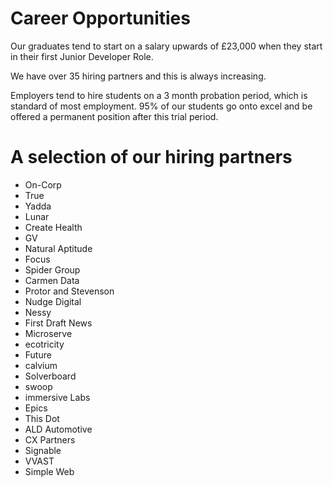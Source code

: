 # Career Opportunities

Our graduates tend to start on a salary upwards of £23,000 when they start in their first Junior Developer Role.

We have over 35 hiring partners and this is always increasing.

Employers tend to hire students on a 3 month probation period, which is standard of most employment. 95% of our students go onto excel and be offered a permanent position after this trial period.

# A selection of our hiring partners

- On-Corp
- True
- Yadda
- Lunar
- Create Health
- GV
- Natural Aptitude
- Focus
- Spider Group
- Carmen Data
- Protor and Stevenson
- Nudge Digital
- Nessy
- First Draft News
- Microserve
- ecotricity
- Future
- calvium
- Solverboard
- swoop
- immersive Labs
- Epics
- This Dot
- ALD Automotive
- CX Partners
- Signable
- VVAST
- Simple Web